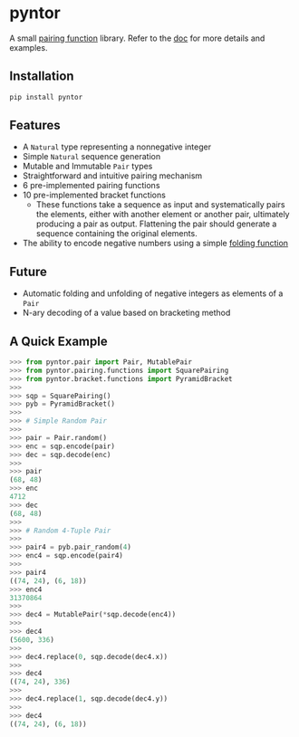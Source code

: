 # pyntor

A small [pairing function](https://en.wikipedia.org/wiki/pairing_function) library. Refer to the [doc](https://github.com/junk-io/pyntor/blob/master/doc/api.md) for more details and examples.

## Installation

```py
pip install pyntor
```

## Features

* A `Natural` type representing a nonnegative integer
* Simple `Natural` sequence generation
* Mutable and Immutable `Pair` types
* Straightforward and intuitive pairing mechanism
* 6 pre-implemented pairing functions
* 10 pre-implemented bracket functions
  * These functions take a sequence as input and systematically pairs the elements, either with another element or another pair, ultimately producing a pair as output. Flattening the pair should generate a sequence containing the original elements.
* The ability to encode negative numbers using a simple [folding function](https://mathworld.wolfram.com/FoldingFunction.html)


## Future

* Automatic folding and unfolding of negative integers as elements of a `Pair`
* N-ary decoding of a value based on bracketing method

## A Quick Example

    
    
```py
>>> from pyntor.pair import Pair, MutablePair
>>> from pyntor.pairing.functions import SquarePairing
>>> from pyntor.bracket.functions import PyramidBracket
>>> 
>>> sqp = SquarePairing()
>>> pyb = PyramidBracket()
>>> 
>>> # Simple Random Pair
>>> 
>>> pair = Pair.random()
>>> enc = sqp.encode(pair)
>>> dec = sqp.decode(enc)
>>> 
>>> pair
(68, 48)
>>> enc
4712
>>> dec
(68, 48)
>>> 
>>> # Random 4-Tuple Pair
>>> 
>>> pair4 = pyb.pair_random(4)
>>> enc4 = sqp.encode(pair4)
>>> 
>>> pair4
((74, 24), (6, 18))
>>> enc4
31370864
>>> 
>>> dec4 = MutablePair(*sqp.decode(enc4))
>>> 
>>> dec4
(5600, 336)
>>> 
>>> dec4.replace(0, sqp.decode(dec4.x))
>>> 
>>> dec4
((74, 24), 336)
>>> 
>>> dec4.replace(1, sqp.decode(dec4.y))
>>> 
>>> dec4
((74, 24), (6, 18))
```
